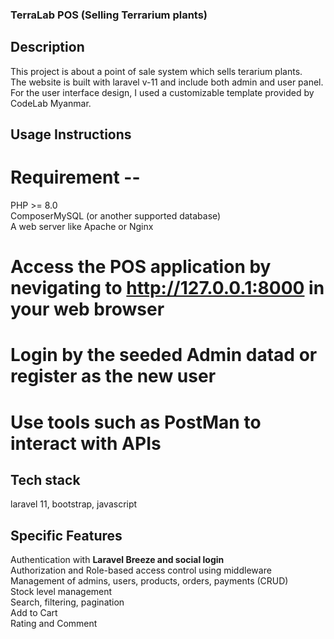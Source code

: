 ### TerraLab POS (Selling Terrarium plants)
## Description
  This project is about a point of sale system which sells terarium plants.  
  The website is built with laravel v-11 and include both admin and user panel.  
  For the user interface design, I used a customizable template provided by CodeLab Myanmar.
## Usage Instructions
# Requirement --
  PHP >= 8.0  
  ComposerMySQL (or another supported database)  
  A web server like Apache or Nginx
# Access the POS application by nevigating to http://127.0.0.1:8000 in your web browser
# Login by the seeded Admin datad or register as the new user
# Use tools such as PostMan to interact with APIs
## Tech stack
laravel 11, bootstrap, javascript  
## Specific Features
Authentication with **Laravel Breeze and social login**  
Authorization and Role-based access control using middleware  
Management of admins, users, products, orders, payments (CRUD)  
Stock level management  
Search, filtering, pagination  
Add to Cart  
Rating and Comment  
